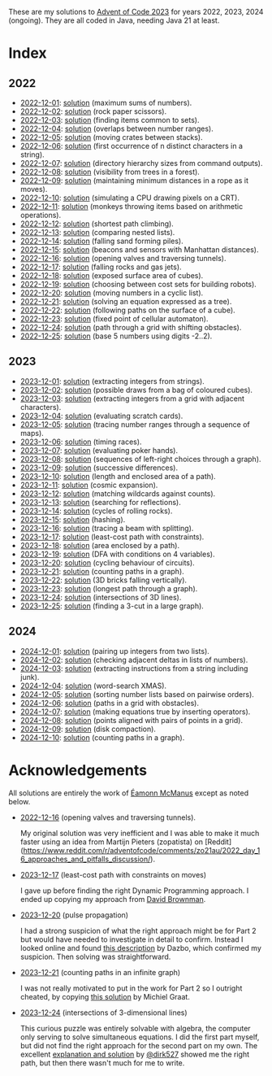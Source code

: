 These are my solutions to [Advent of Code 2023](https://adventofcode.com) for
years 2022, 2023, 2024 (ongoing). They are all coded in Java, needing Java 21 at least.

# Index

## 2022

* [2022-12-01](https://adventofcode.com/2022/day/1): [solution](src/advent2022/Puzzle1.java) (maximum sums of numbers).
* [2022-12-02](https://adventofcode.com/2022/day/2): [solution](src/advent2022/Puzzle2.java) (rock paper scissors).
* [2022-12-03](https://adventofcode.com/2022/day/3): [solution](src/advent2022/Puzzle3.java) (finding items common to sets).
* [2022-12-04](https://adventofcode.com/2022/day/4): [solution](src/advent2022/Puzzle4.java) (overlaps between number ranges).
* [2022-12-05](https://adventofcode.com/2022/day/5): [solution](src/advent2022/Puzzle5.java) (moving crates between stacks).
* [2022-12-06](https://adventofcode.com/2022/day/6): [solution](src/advent2022/Puzzle6.java) (first occurrence of n distinct characters in a string).
* [2022-12-07](https://adventofcode.com/2022/day/7): [solution](src/advent2022/Puzzle7.java) (directory hierarchy sizes from command outputs).
* [2022-12-08](https://adventofcode.com/2022/day/8): [solution](src/advent2022/Puzzle8.java) (visibility from trees in a forest).
* [2022-12-09](https://adventofcode.com/2022/day/9): [solution](src/advent2022/Puzzle9.java) (maintaining minimum distances in a rope as it moves).
* [2022-12-10](https://adventofcode.com/2022/day/10): [solution](src/advent2022/Puzzle10.java) (simulating a CPU drawing pixels on a CRT).
* [2022-12-11](https://adventofcode.com/2022/day/11): [solution](src/advent2022/Puzzle11.java) (monkeys throwing items based on arithmetic operations).
* [2022-12-12](https://adventofcode.com/2022/day/12): [solution](src/advent2022/Puzzle12.java) (shortest path climbing).
* [2022-12-13](https://adventofcode.com/2022/day/13): [solution](src/advent2022/Puzzle13.java) (comparing nested lists).
* [2022-12-14](https://adventofcode.com/2022/day/14): [solution](src/advent2022/Puzzle14.java) (falling sand forming piles).
* [2022-12-15](https://adventofcode.com/2022/day/15): [solution](src/advent2022/Puzzle15.java) (beacons and sensors with Manhattan distances).
* [2022-12-16](https://adventofcode.com/2022/day/16): [solution](src/advent2022/Puzzle16.java) (opening valves and traversing tunnels).
* [2022-12-17](https://adventofcode.com/2022/day/17): [solution](src/advent2022/Puzzle17.java) (falling rocks and gas jets).
* [2022-12-18](https://adventofcode.com/2022/day/18): [solution](src/advent2022/Puzzle18.java) (exposed surface area of cubes).
* [2022-12-19](https://adventofcode.com/2022/day/19): [solution](src/advent2022/Puzzle19.java) (choosing between cost sets for building robots).
* [2022-12-20](https://adventofcode.com/2022/day/20): [solution](src/advent2022/Puzzle20.java) (moving numbers in a cyclic list).
* [2022-12-21](https://adventofcode.com/2022/day/21): [solution](src/advent2022/Puzzle21.java) (solving an equation expressed as a tree).
* [2022-12-22](https://adventofcode.com/2022/day/22): [solution](src/advent2022/Puzzle22.java) (following paths on the surface of a cube).
* [2022-12-23](https://adventofcode.com/2022/day/23): [solution](src/advent2022/Puzzle23.java) (fixed point of cellular automaton).
* [2022-12-24](https://adventofcode.com/2022/day/24): [solution](src/advent2022/Puzzle24.java) (path through a grid with shifting obstacles).
* [2022-12-25](https://adventofcode.com/2022/day/25): [solution](src/advent2022/Puzzle25.java) (base 5 numbers using digits -2..2).

## 2023

* [2023-12-01](https://adventofcode.com/2023/day/1): [solution](src/advent2023/Puzzle1.java) (extracting integers from strings).
* [2023-12-02](https://adventofcode.com/2023/day/2): [solution](src/advent2023/Puzzle2.java) (possible draws from a bag of coloured cubes).
* [2023-12-03](https://adventofcode.com/2023/day/3): [solution](src/advent2023/Puzzle3.java) (extracting integers from a grid with adjacent characters).
* [2023-12-04](https://adventofcode.com/2023/day/4): [solution](src/advent2023/Puzzle4.java) (evaluating scratch cards).
* [2023-12-05](https://adventofcode.com/2023/day/5): [solution](src/advent2023/Puzzle5.java) (tracing number ranges through a sequence of maps).
* [2023-12-06](https://adventofcode.com/2023/day/6): [solution](src/advent2023/Puzzle6.java) (timing races).
* [2023-12-07](https://adventofcode.com/2023/day/7): [solution](src/advent2023/Puzzle7.java) (evaluating poker hands).
* [2023-12-08](https://adventofcode.com/2023/day/8): [solution](src/advent2023/Puzzle8.java) (sequences of left-right choices through a graph).
* [2023-12-09](https://adventofcode.com/2023/day/9): [solution](src/advent2023/Puzzle9.java) (successive differences).
* [2023-12-10](https://adventofcode.com/2023/day/10): [solution](src/advent2023/Puzzle10.java) (length and enclosed area of a path).
* [2023-12-11](https://adventofcode.com/2023/day/11): [solution](src/advent2023/Puzzle11.java) (cosmic expansion).
* [2023-12-12](https://adventofcode.com/2023/day/12): [solution](src/advent2023/Puzzle12.java) (matching wildcards against counts).
* [2023-12-13](https://adventofcode.com/2023/day/13): [solution](src/advent2023/Puzzle13.java) (searching for reflections).
* [2023-12-14](https://adventofcode.com/2023/day/14): [solution](src/advent2023/Puzzle14.java) (cycles of rolling rocks).
* [2023-12-15](https://adventofcode.com/2023/day/15): [solution](src/advent2023/Puzzle15.java) (hashing).
* [2023-12-16](https://adventofcode.com/2023/day/16): [solution](src/advent2023/Puzzle16.java) (tracing a beam with splitting).
* [2023-12-17](https://adventofcode.com/2023/day/17): [solution](src/advent2023/Puzzle17.java) (least-cost path with constraints).
* [2023-12-18](https://adventofcode.com/2023/day/18): [solution](src/advent2023/Puzzle18.java) (area enclosed by a path).
* [2023-12-19](https://adventofcode.com/2023/day/19): [solution](src/advent2023/Puzzle19.java) (DFA with conditions on 4 variables).
* [2023-12-20](https://adventofcode.com/2023/day/20): [solution](src/advent2023/Puzzle20.java) (cycling behaviour of circuits).
* [2023-12-21](https://adventofcode.com/2023/day/21): [solution](src/advent2023/Puzzle21.java) (counting paths in a graph).
* [2023-12-22](https://adventofcode.com/2023/day/22): [solution](src/advent2023/Puzzle22.java) (3D bricks falling vertically).
* [2023-12-23](https://adventofcode.com/2023/day/23): [solution](src/advent2023/Puzzle23.java) (longest path through a graph).
* [2023-12-24](https://adventofcode.com/2023/day/24): [solution](src/advent2023/Puzzle24.java) (intersections of 3D lines).
* [2023-12-25](https://adventofcode.com/2023/day/25): [solution](src/advent2023/Puzzle25.java) (finding a 3-cut in a large graph).

## 2024

* [2024-12-01](https://adventofcode.com/2024/day/1): [solution](src/advent2024/Puzzle1.java) (pairing up integers from two lists).
* [2024-12-02](https://adventofcode.com/2024/day/2): [solution](src/advent2024/Puzzle2.java) (checking adjacent deltas in lists of numbers).
* [2024-12-03](https://adventofcode.com/2024/day/3): [solution](src/advent2024/Puzzle3.java) (extracting instructions from a string including junk).
* [2024-12-04](https://adventofcode.com/2024/day/4): [solution](src/advent2024/Puzzle4.java) (word-search XMAS).
* [2024-12-05](https://adventofcode.com/2024/day/5): [solution](src/advent2024/Puzzle5.java) (sorting number lists based on pairwise orders).
* [2024-12-06](https://adventofcode.com/2024/day/6): [solution](src/advent2024/Puzzle6.java) (paths in a grid with obstacles).
* [2024-12-07](https://adventofcode.com/2024/day/7): [solution](src/advent2024/Puzzle7.java) (making equations true by inserting operators).
* [2024-12-08](https://adventofcode.com/2024/day/8): [solution](src/advent2024/Puzzle8.java) (points aligned with pairs of points in a grid).
* [2024-12-09](https://adventofcode.com/2024/day/9): [solution](src/advent2024/Puzzle9.java) (disk compaction).
* [2024-12-10](https://adventofcode.com/2024/day/10): [solution](src/advent2024/Puzzle10.java) (counting paths in a graph).

# Acknowledgements

All solutions are entirely the work of
[Éamonn McManus](https://github.com/eamonnmcmanus) except as noted below.

* [2022-12-16](https://adventofcode.com/2022/day/16) (opening valves and traversing tunnels).

  My original solution was very inefficient and I was able to make it much faster
  using an idea from Martijn Pieters (zopatista) on [Reddit]
  (https://www.reddit.com/r/adventofcode/comments/zo21au/2022_day_16_approaches_and_pitfalls_discussion/).

* [2023-12-17](https://adventofcode.com/2023/day/17) (least-cost path with constraints on moves)

  I gave up before finding the right Dynamic Programming approach. I ended up
  copying my approach from
  [David Brownman](https://advent-of-code.xavd.id/writeups/2023/day/17/).

* [2023-12-20](https://adventofcode.com/2023/day/20) (pulse propagation)

  I had a strong suspicion of what the right approach might be for Part 2 but
  would have needed to investigate in detail to confirm. Instead I looked online
  and found
  [this description](https://colab.sandbox.google.com/github/derailed-dash/Advent-of-Code/blob/master/src/AoC_2023/Dazbo%27s_Advent_of_Code_2023.ipynb#scrollTo=EFS4IeuPndFb)
  by Dazbo, which confirmed my suspicion. Then solving was straightforward.

* [2023-12-21](https://adventofcode.com/2023/day/21) (counting paths in an infinite graph)

  I was not really motivated to put in the work for Part 2 so I outright cheated, by copying
  [this solution](https://github.com/ash42/adventofcode/tree/main/adventofcode2023/src/nl/michielgraat/adventofcode2023/day21)
  by Michiel Graat.

* [2023-12-24](https://adventofcode.com/2023/day/21) (intersections of 3-dimensional lines)

  This curious puzzle was entirely solvable with algebra, the computer only
  serving to solve simultaneous equations. I did the first part myself, but did
  not find the right approach for the second part on my own. The excellent
  [explanation and solution](https://github.com/dirk527/aoc2021/blob/main/src/aoc2023/Day24.java)
  by [@dirk527](https://github.com/dirk527) showed me the right path, but then
  there wasn't much for me to write.
